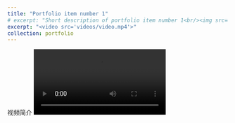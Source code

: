 ```yaml
---
title: "Portfolio item number 1"
# excerpt: "Short description of portfolio item number 1<br/><img src='/images/500x300.png'>"
excerpt: "<video src='videos/video.mp4'>"
collection: portfolio
---
```


视频简介
<video src="videos/Sit-Up.mp4" controls="controls" style="max-width: 700px;"></video>